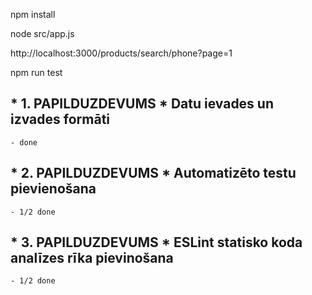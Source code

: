 npm install

node src/app.js

http://localhost:3000/products/search/phone?page=1

npm run test

## \* 1. PAPILDUZDEVUMS \* Datu ievades un izvades formāti 
    - done
## \* 2. PAPILDUZDEVUMS \* Automatizēto testu pievienošana
    - 1/2 done
## \* 3. PAPILDUZDEVUMS * ESLint statisko koda analīzes rīka pievinošana
    - 1/2 done
